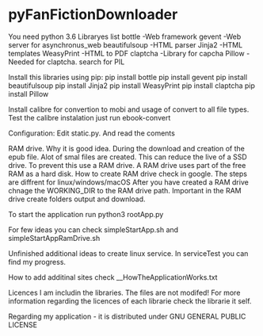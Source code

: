 # pyFanFictionDownloader
You need python 3.6
Libraryes list
bottle -Web framework
gevent -Web server for asynchronus_web
beautifulsoup -HTML parser
Jinja2 -HTML templates
WeasyPrint -HTML to PDF
claptcha -Library for capcha
Pillow -Needed for claptcha. search for PIL

Install this libraries using pip:
pip install bottle
pip install gevent
pip install beautifulsoup
pip install Jinja2
pip install WeasyPrint
pip install claptcha
pip install Pillow

Install calibre for convertion to mobi and usage of convert to all file types.
Test the calibre instalation just run ebook-convert

Configuration:
Edit static.py. And read the coments

RAM drive. Why it is good idea. During the download and creation of the epub file. Alot of smal files are created. This can reduce the live of a SSD drive.
To prevent this use a RAM drive. A RAM drive uses part of the free RAM as a hard disk.
How to create RAM drive check in google. The steps are diffrent for linux/windows/macOS
After you have created a RAM drive chnage the WORKING_DIR to the RAM drive path. 
Important in the RAM drive create folders output and download.

To start the application run python3 rootApp.py

For few ideas you can check simpleStartApp.sh and simpleStartAppRamDrive.sh

Unfinished additional ideas to create linux service. In serviceTest you can find my progress.

How to add additinal sites check __HowTheApplicationWorks.txt

Licences
I am includin the libraries. The files are not modifed! For more information regarding the licences of each librarie check the librarie it self.

Regarding my application - it is distributed under GNU GENERAL PUBLIC LICENSE
